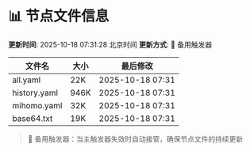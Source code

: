 # 📊 节点文件信息

**更新时间**: 2025-10-18 07:31:28 北京时间
**更新方式**: 🔄 备用触发器

| 文件名 | 大小 | 最后修改 |
|--------|------|----------|
| all.yaml | 22K | 2025-10-18 07:31 |
| history.yaml | 946K | 2025-10-18 07:31 |
| mihomo.yaml | 32K | 2025-10-18 07:31 |
| base64.txt | 19K | 2025-10-18 07:31 |

> 🔄 备用触发器：当主触发器失效时自动接管，确保节点文件的持续更新
